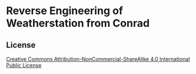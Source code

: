 # Reverse Engineering of Weatherstation from Conrad

## License

[Creative Commons Attribution-NonCommercial-ShareAlike 4.0 International Public License](https://creativecommons.org/licenses/by-nc-sa/4.0/)

## 
## 

